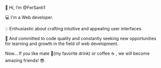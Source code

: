 👋 Hi, I’m @FerSanti1
  
💻 I'm a Web developer.

💡 Enthusiastic about crafting intuitive and appealing user interfaces.

🧭 And committed to code quality and constantly seeking new opportunities for learning and growth in the field of web development.

Now...
If you like mate 🧉(my favorite drink) or coffee ☕️ , we will become amazing friends! 😎.

<!---
FerSanti1/FerSanti1 is a ✨ special ✨ repository because its `README.md` (this file) appears on your GitHub profile.
You can click the Preview link to take a look at your changes.
--->
